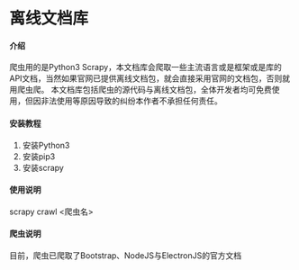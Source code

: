 # 离线文档库

#### 介绍
爬虫用的是Python3 Scrapy，本文档库会爬取一些主流语言或是框架或是库的API文档，当然如果官网已提供离线文档包，就会直接采用官网的文档包，否则就用爬虫爬。
本文档库包括爬虫的源代码与离线文档包，全体开发者均可免费使用，但因非法使用等原因导致的纠纷本作者不承担任何责任。

#### 安装教程

1.  安装Python3
2.  安装pip3
3.  安装scrapy

#### 使用说明

scrapy crawl <爬虫名>

#### 爬虫说明
目前，爬虫已爬取了Bootstrap、NodeJS与ElectronJS的官方文档